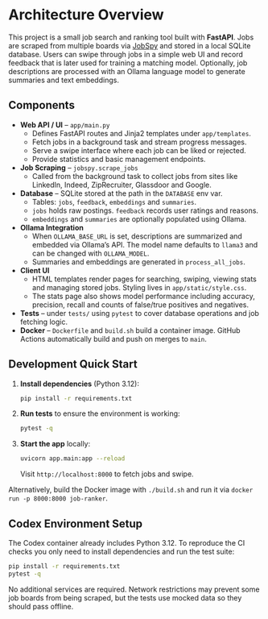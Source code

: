 # Architecture Overview

This project is a small job search and ranking tool built with **FastAPI**. Jobs are scraped from multiple boards via [JobSpy](https://pypi.org/project/python-jobspy/) and stored in a local SQLite database. Users can swipe through jobs in a simple web UI and record feedback that is later used for training a matching model. Optionally, job descriptions are processed with an Ollama language model to generate summaries and text embeddings.

## Components

- **Web API / UI** – `app/main.py`
  - Defines FastAPI routes and Jinja2 templates under `app/templates`.
  - Fetch jobs in a background task and stream progress messages.
  - Serve a swipe interface where each job can be liked or rejected.
  - Provide statistics and basic management endpoints.
- **Job Scraping** – `jobspy.scrape_jobs`
  - Called from the background task to collect jobs from sites like LinkedIn, Indeed, ZipRecruiter, Glassdoor and Google.
- **Database** – SQLite stored at the path in the `DATABASE` env var.
  - Tables: `jobs`, `feedback`, `embeddings` and `summaries`.
  - `jobs` holds raw postings. `feedback` records user ratings and reasons.
  - `embeddings` and `summaries` are optionally populated using Ollama.
- **Ollama Integration**
  - When `OLLAMA_BASE_URL` is set, descriptions are summarized and embedded via Ollama’s API. The model name defaults to `llama3` and can be changed with `OLLAMA_MODEL`.
  - Summaries and embeddings are generated in `process_all_jobs`.
- **Client UI**
  - HTML templates render pages for searching, swiping, viewing stats and managing stored jobs. Styling lives in `app/static/style.css`.
  - The stats page also shows model performance including accuracy, precision, recall and counts of false/true positives and negatives.
- **Tests** – under `tests/` using `pytest` to cover database operations and job fetching logic.
- **Docker** – `Dockerfile` and `build.sh` build a container image. GitHub Actions automatically build and push on merges to `main`.

## Development Quick Start

1. **Install dependencies** (Python 3.12):
   ```bash
   pip install -r requirements.txt
   ```
2. **Run tests** to ensure the environment is working:
   ```bash
   pytest -q
   ```
3. **Start the app** locally:
   ```bash
   uvicorn app.main:app --reload
   ```
   Visit `http://localhost:8000` to fetch jobs and swipe.

Alternatively, build the Docker image with `./build.sh` and run it via `docker run -p 8000:8000 job-ranker`.

## Codex Environment Setup

The Codex container already includes Python 3.12. To reproduce the CI checks you only need to install dependencies and run the test suite:

```bash
pip install -r requirements.txt
pytest -q
```

No additional services are required. Network restrictions may prevent some job boards from being scraped, but the tests use mocked data so they should pass offline.
